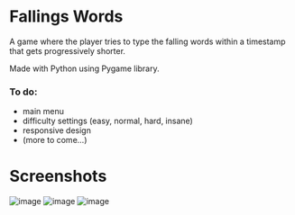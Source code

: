 # Fallings Words
A game where the player tries to type the falling words within a timestamp that gets progressively shorter.

Made with Python using Pygame library.

### To do:
- main menu
- difficulty settings (easy, normal, hard, insane)
- responsive design
- (more to come...)

# Screenshots
![image](https://user-images.githubusercontent.com/52284586/158375959-ed138fec-6700-4d21-84f0-8719d6f42c16.png)
![image](https://user-images.githubusercontent.com/52284586/158376226-7d22067a-1b82-4f38-9167-0ce958da103b.png)
![image](https://user-images.githubusercontent.com/52284586/158376360-6e404ddb-978c-445d-9797-7116034b146a.png)
